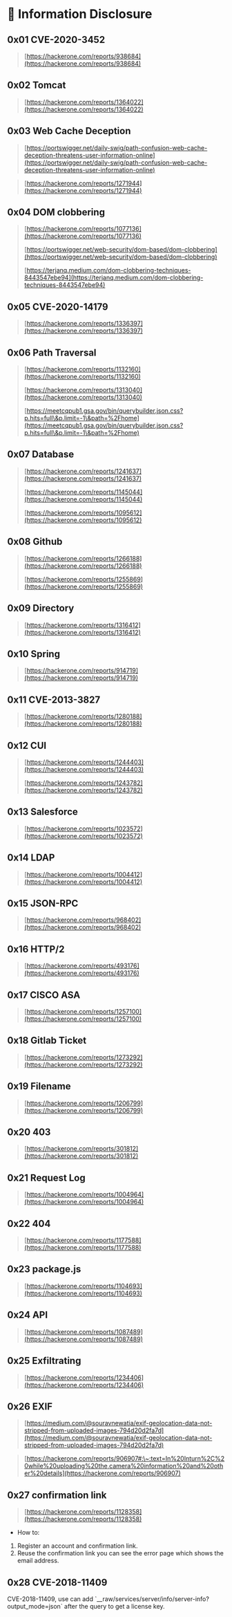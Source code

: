 # 🔭 Information Disclosure

## 0x01 CVE-2020-3452

> [https://hackerone.com/reports/938684](https://hackerone.com/reports/938684)

## 0x02 Tomcat

> [https://hackerone.com/reports/1364022](https://hackerone.com/reports/1364022)

## 0x03 Web Cache Deception

> [https://portswigger.net/daily-swig/path-confusion-web-cache-deception-threatens-user-information-online](https://portswigger.net/daily-swig/path-confusion-web-cache-deception-threatens-user-information-online)

> [https://hackerone.com/reports/1271944](https://hackerone.com/reports/1271944)

## 0x04 DOM clobbering

> [https://hackerone.com/reports/1077136](https://hackerone.com/reports/1077136)
>
> [https://portswigger.net/web-security/dom-based/dom-clobbering](https://portswigger.net/web-security/dom-based/dom-clobbering)
>
> [https://terjanq.medium.com/dom-clobbering-techniques-8443547ebe94](https://terjanq.medium.com/dom-clobbering-techniques-8443547ebe94)

## 0x05 CVE-2020-14179

> [https://hackerone.com/reports/1336397](https://hackerone.com/reports/1336397)

## 0x06 Path Traversal

> [https://hackerone.com/reports/1132160](https://hackerone.com/reports/1132160)
>
> [https://hackerone.com/reports/1313040](https://hackerone.com/reports/1313040)
>
> [https://meetcqpub1.gsa.gov/bin/querybuilder.json.css?p.hits=full\&p.limit=-1\&path=%2Fhome](https://meetcqpub1.gsa.gov/bin/querybuilder.json.css?p.hits=full\&p.limit=-1\&path=%2Fhome)

## 0x07 Database

> [https://hackerone.com/reports/1241637](https://hackerone.com/reports/1241637)
>
> [https://hackerone.com/reports/1145044](https://hackerone.com/reports/1145044)
>
> [https://hackerone.com/reports/1095612](https://hackerone.com/reports/1095612)

## 0x08 Github

> [https://hackerone.com/reports/1266188](https://hackerone.com/reports/1266188)
>
> [https://hackerone.com/reports/1255869](https://hackerone.com/reports/1255869)

## 0x09 Directory

> [https://hackerone.com/reports/1316412](https://hackerone.com/reports/1316412)

## 0x10 Spring

> [https://hackerone.com/reports/914719](https://hackerone.com/reports/914719)

## 0x11 CVE-2013-3827

> [https://hackerone.com/reports/1280188](https://hackerone.com/reports/1280188)

## 0x12 CUI

> [https://hackerone.com/reports/1244403](https://hackerone.com/reports/1244403)
>
> [https://hackerone.com/reports/1243782](https://hackerone.com/reports/1243782)

## 0x13 Salesforce

> [https://hackerone.com/reports/1023572](https://hackerone.com/reports/1023572)

## 0x14 LDAP

> [https://hackerone.com/reports/1004412](https://hackerone.com/reports/1004412)

## 0x15 JSON-RPC

> [https://hackerone.com/reports/968402](https://hackerone.com/reports/968402)

## 0x16 HTTP/2

> [https://hackerone.com/reports/493176](https://hackerone.com/reports/493176)

## 0x17 CISCO ASA

> [https://hackerone.com/reports/1257100](https://hackerone.com/reports/1257100)

## 0x18 Gitlab Ticket

> [https://hackerone.com/reports/1273292](https://hackerone.com/reports/1273292)

## 0x19 Filename

> [https://hackerone.com/reports/1206799](https://hackerone.com/reports/1206799)

## 0x20 403

> [https://hackerone.com/reports/301812](https://hackerone.com/reports/301812)

## 0x21 Request Log

> [https://hackerone.com/reports/1004964](https://hackerone.com/reports/1004964)

## 0x22 404

> [https://hackerone.com/reports/1177588](https://hackerone.com/reports/1177588)

## 0x23 package.js

> [https://hackerone.com/reports/1104693](https://hackerone.com/reports/1104693)

## 0x24 API

> [https://hackerone.com/reports/1087489](https://hackerone.com/reports/1087489)

## 0x25 Exfiltrating

> [https://hackerone.com/reports/1234406](https://hackerone.com/reports/1234406)

## 0x26 EXIF

> [https://medium.com/@souravnewatia/exif-geolocation-data-not-stripped-from-uploaded-images-794d20d2fa7d](https://medium.com/@souravnewatia/exif-geolocation-data-not-stripped-from-uploaded-images-794d20d2fa7d)

> [https://hackerone.com/reports/906907#:\~:text=In%20Inturn%2C%20while%20uploading%20the,camera%20information%20and%20other%20details](https://hackerone.com/reports/906907)

## 0x27 confirmation link

> [https://hackerone.com/reports/1128358](https://hackerone.com/reports/1128358)

* How to:

1. Register an account and confirmation link.
2. Reuse the confirmation link you can see the error page which shows the email address.



## 0x28 CVE-2018-11409

CVE-2018-11409, use can add \`\_\_raw/services/server/info/server-info?output\_mode=json\` after the query to get a license key.



